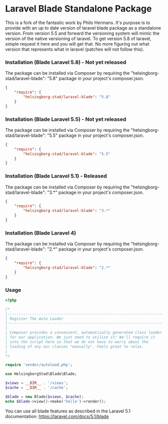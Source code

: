 # Laravel Blade Standalone Package
This is a fork of the fantastic work by Philo Hermans. It's purpose is to provide with an up to date version of laravel blade package as a standalone version. From version 5.5 and forward the versioning system will mimic the version of the native versioning of laravel. To get version 5.8 of laravel, simple request it here and you will get that. No more figuring out what version that represents what in laravel (patches will not follow this).


### Installation (Blade Laravel 5.8) - Not yet released
The package can be installed via Composer by requiring the "helsingborg-stad/laravel-blade": "5.8" package in your project's composer.json. 

```json
{
	"require": {
	    "helsingborg-stad/laravel-blade": "5.8"
	}
}
```

### Installation (Blade Laravel 5.5) - Not yet released
The package can be installed via Composer by requiring the "helsingborg-stad/laravel-blade": "5.5" package in your project's composer.json.

```json
{
	"require": {
	    "helsingborg-stad/laravel-blade": "5.5"
	}
}
```

### Installation (Blade Laravel 5.1) - Released
The package can be installed via Composer by requiring the "helsingborg-stad/laravel-blade": "3.*" package in your project's composer.json.

```json
{
	"require": {
	    "helsingborg-stad/laravel-blade": "3.*"
	}
}
```

### Installation (Blade Laravel 4)
The package can be installed via Composer by requiring the "helsingborg-stad/laravel-blade": "2.*" package in your project's composer.json.

```json
{
	"require": {
	    "helsingborg-stad/laravel-blade": "2.*"
	}
}
```

### Usage

```php
<?php

/*
|--------------------------------------------------------------------------
| Register The Auto Loader
|--------------------------------------------------------------------------
|
| Composer provides a convenient, automatically generated class loader
| for our application. We just need to utilize it! We'll require it
| into the script here so that we do not have to worry about the
| loading of any our classes "manually". Feels great to relax.
|
*/

require 'vendor/autoload.php';

use HelsingborgStad\Blade\Blade;

$views = __DIR__ . '/views';
$cache = __DIR__ . '/cache';

$blade = new Blade($views, $cache);
echo $blade->view()->make('hello')->render();
```

You can use all blade features as described in the Laravel 5.1 documentation:
https://laravel.com/docs/5.1/blade
